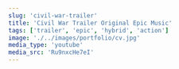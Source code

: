 ```yaml
---
slug: 'civil-war-trailer'
title: 'Civil War Trailer Original Epic Music'
tags: ['trailer', 'epic', 'hybrid', 'action']
image: './../images/portfolio/cv.jpg'
media_type: 'youtube'
media_src: 'Ru9nxcHe7eI'
---
```

